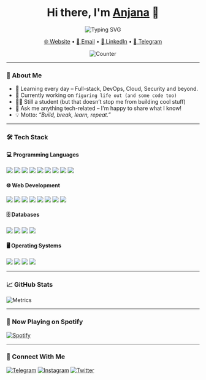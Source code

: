<h1 align="center">Hi there, I'm <a href="https://github.com/AnjanaMadu" target="_blank">Anjana</a> 👋</h1>
<p align="center">
  <img src="https://readme-typing-svg.demolab.com?font=Fira+Code&pause=1000&center=true&vCenter=true&width=435&lines=Code.+Coffee.+Chaos.;Open+Source+Fanatic.;Full-Stack+Dev+%2B+Student+Life+Combo." alt="Typing SVG" />
</p>

<p align="center">
  <a href="https://anjanamadu.net" target="_blank">🌐 Website</a> • 
  <a href="mailto:hello@anjanamadu.net">📧 Email</a> • 
  <a href="#">💼 LinkedIn</a> • 
  <a href="https://telegram.me/Anjana_Ma" target="_blank">💬 Telegram</a>
</p>


<div align='center'>
	<img src="https://count.getloli.com/get/@anjanamadu?theme=moebooru" alt="Counter" />
</div>

---

### 🚀 About Me

- 🧠 Learning every day – Full-stack, DevOps, Cloud, Security and beyond.
- 🔭 Currently working on `figuring life out (and some code too)`
- 🧑‍🎓 Still a student (but that doesn’t stop me from building cool stuff)
- 💬 Ask me anything tech-related – I'm happy to share what I know!
- 💡 Motto: *“Build, break, learn, repeat.”*

---

### 🛠️ Tech Stack

#### 💻 Programming Languages
<a href="#"><img src="https://img.icons8.com/fluency/48/null/python.png"/></a>
<a href="#"><img src="https://img.icons8.com/color/48/null/golang.png"/></a>
<a href="#"><img src="https://img.icons8.com/fluency/48/null/node-js.png"/></a>
<a href="#"><img src="https://img.icons8.com/offices/48/null/php-logo.png"/></a>
<a href="#"><img src="https://img.icons8.com/fluency/48/null/javascript.png"/></a>
<a href="#"><img src="https://img.icons8.com/fluency/48/null/typescript--v2.png"/></a>
<a href="#"><img src="https://img.icons8.com/color/48/flutter.png"/></a>
<a href="#"><img src="https://img.icons8.com/color/48/dart.png"/></a>
<a href="#"><img src="https://img.icons8.com/color/48/c-sharp-logo.png"/></a>

#### 🌐 Web Development
<a href="#"><img src="https://img.icons8.com/fluency/48/null/html-5.png"/></a>
<a href="#"><img src="https://img.icons8.com/fluency/48/null/css3.png"/></a>
<a href="#"><img src="https://img.icons8.com/external-tal-revivo-color-tal-revivo/48/null/external-react-a-javascript-library-for-building-user-interfaces-logo-color-tal-revivo.png"/></a>
<a href="#"><img src="https://img.icons8.com/color/48/vue-js.png"/></a>
<a href="#"><img src="https://img.icons8.com/doodle/48/svetle.png"/></a>
<a href="#"><img src="https://img.icons8.com/color/48/null/nginx.png"/></a>
<a href="#"><img src="https://img.icons8.com/color/48/null/bootstrap.png"/></a>
<a href="#"><img src="https://img.icons8.com/fluency/48/null/tailwind_css.png"/></a>

#### 🗄️ Databases
<a href="#"><img src="https://img.icons8.com/external-tal-revivo-color-tal-revivo/48/null/external-mongodb-a-cross-platform-document-oriented-database-program-logo-color-tal-revivo.png"/></a>
<a href="#"><img src="https://img.icons8.com/fluency/48/null/mysql-logo.png"/></a>
<a href="#"><img src="https://img.icons8.com/color/48/null/postgreesql.png"/></a>
<a href="#"><img src="https://img.icons8.com/color/48/null/redis.png"/></a>

#### 🖥️ Operating Systems
<a href="#"><img src="https://img.icons8.com/fluency/48/null/windows-10.png"/></a>
<a href="#"><img src="https://img.icons8.com/fluency/48/android-os.png"/></a>
<a href="#"><img src="https://img.icons8.com/color/48/null/ubuntu--v1.png"/></a>
<a href="#"><img src="https://img.icons8.com/external-tal-revivo-color-tal-revivo/48/null/external-arch-linux-composed-of-nonfree-and-open-source-software-logo-color-tal-revivo.png"/></a>

---

### 📈 GitHub Stats
<img src="https://raw.githubusercontent.com/AnjanaMadu/AnjanaMadu/main/github-metrics.svg" alt="Metrics">

---

### 🎵 Now Playing on Spotify

[![Spotify](https://novatorem-gamma-eight.vercel.app/api/spotify)](https://open.spotify.com/user/31cbfgutsneduhj663oobnz4o2de)

---

### 🔗 Connect With Me

<a href="#"><img src="https://img.icons8.com/fluency/48/000000/telegram-app.png" alt="Telegram"></a>
<a href="#"><img src="https://img.icons8.com/fluency/48/000000/instagram-new.png" alt="Instagram"></a>
<a href="#"><img src="https://img.icons8.com/fluency/48/000000/twitter.png" alt="Twitter"></a>

